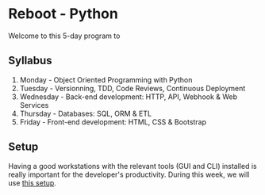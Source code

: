 # Reboot - Python

Welcome to this 5-day program to

## Syllabus

1. Monday - Object Oriented Programming with Python
1. Tuesday - Versionning, TDD, Code Reviews, Continuous Deployment
1. Wednesday - Back-end development: HTTP, API, Webhook & Web Services
1. Thursday - Databases: SQL, ORM & ETL
1. Friday - Front-end development: HTML, CSS & Bootstrap

## Setup

Having a good workstations with the relevant tools (GUI and CLI) installed is really important for the developer's productivity. During this week, we will use [this setup](00-Setup/README.md).
